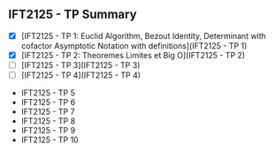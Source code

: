## IFT2125 - TP Summary

- [X] [IFT2125 - TP 1: Euclid Algorithm, Bezout Identity, Determinant with cofactor Asymptotic Notation with definitions](IFT2125 - TP 1)
- [X] [IFT2125 - TP 2: Theoremes Limites et Big O](IFT2125 - TP 2)
- [ ] [IFT2125 - TP 3](IFT2125 - TP 3)
- [ ] [IFT2125 - TP 4](IFT2125 - TP 4)
- IFT2125 - TP 5
- IFT2125 - TP 6
- IFT2125 - TP 7
- IFT2125 - TP 8
- IFT2125 - TP 9
- IFT2125 - TP 10

